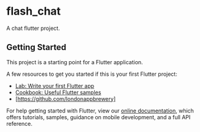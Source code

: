 # flash_chat

A chat flutter project.

## Getting Started

This project is a starting point for a Flutter application.

A few resources to get you started if this is your first Flutter project:

- [Lab: Write your first Flutter app](https://flutter.dev/docs/get-started/codelab)
- [Cookbook: Useful Flutter samples](https://flutter.dev/docs/cookbook)
- [https://github.com/londonappbrewery]


For help getting started with Flutter, view our
[online documentation](https://flutter.dev/docs), which offers tutorials,
samples, guidance on mobile development, and a full API reference.
